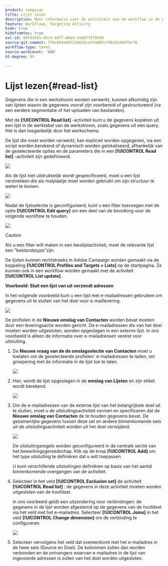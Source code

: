 ```yaml
---
product: campaign
title: Lijst lezen
description: Meer informatie over de activiteit van de workflow in de Leeslijst
feature: Workflows, Targeting Activity
hide: true
hidefromtoc: true
exl-id: 99f82e91-45cd-4dff-b8a4-3ad87f2f9639
source-git-commit: 776c664a99721063dce5fa003cf40c81d94f8c78
workflow-type: tm+mt
source-wordcount: '488'
ht-degree: 0%

---
```


# Lijst lezen{#read-list}



Gegevens die in een werkstroom worden verwerkt, kunnen afkomstig zijn van lijsten waarin de gegevens vooraf zijn voorbereid of gestructureerd (na een eerdere segmentatie of het uploaden van bestanden).

Met de **[!UICONTROL Read list]** -activiteit kunt u de gegevens kopiëren uit een lijst in de werktabel van de werkstroom, zoals gegevens uit een query. Het is dan toegankelijk door het werkschema.

De lijst die moet worden verwerkt, kan expliciet worden opgegeven, via een script worden berekend of dynamisch worden gelokaliseerd, afhankelijk van de geselecteerde opties en de parameters die in een **[!UICONTROL Read list]** -activiteit zijn gedefinieerd.

![](assets/list_edit_select_option_01.png)

Als de lijst niet uitdrukkelijk wordt gespecificeerd, moet u een lijst verstrekken die als malplaatje moet worden gebruikt om zijn structuur te weten te komen.

![](assets/s_advuser_list_template_select.png)

Nadat de lijstselectie is geconfigureerd, kunt u een filter toevoegen met de optie **[!UICONTROL Edit query]** om een deel van de bevolking voor de volgende workflow te houden.

![](assets/wf_readlist_1.png)

>[!CAUTION]
>
>Als u een filter wilt maken in een leeslijstactiviteit, moet de relevante lijst een &quot;bestandstype&quot;zijn.

De lijsten kunnen rechtstreeks in Adobe Campaign worden gemaakt via de koppeling **[!UICONTROL Profiles and Targets > Lists]** op de startpagina. Ze kunnen ook in een workflow worden gemaakt met de activiteit **[!UICONTROL List update]** .

**Voorbeeld: Sluit een lijst van uit verzendt adressen**

In het volgende voorbeeld kunt u een lijst met e-mailadressen gebruiken om gegevens uit te sluiten van het doel voor e-maillevering.

![](assets/s_advuser_list_read_sample_1.png)

De profielen in de **Nieuwe omslag van Contacten** worden bevat moeten door een leveringsactie worden gericht. De e-mailadressen die van het doel moeten worden uitgesloten, worden opgeslagen in een externe lijst. In ons voorbeeld is alleen de informatie over e-mailadressen vereist voor uitsluiting.

1. De **Nieuwe vraag van de de omslagselectie van Contacten** moet u toelaten om de geselecteerde profielen&#39; e-mailadressen te laden, om groepering met de informatie in de lijst toe te laten.

   ![](assets/s_advuser_list_read_sample_0.png)

1. Hier, wordt de lijst opgeslagen in de **omslag van Lijsten** en zijn etiket wordt berekend.

   ![](assets/s_advuser_list_read_sample_2.png)

1. Om de e-mailadressen van de externe lijst van het belangrijkste doel uit te sluiten, moet u de uitsluitingsactiviteit vormen en specificeren dat de **Nieuwe omslag van Contacten** de te houden gegevens bevat. De gezamenlijke gegevens tussen deze set en andere binnenkomende sets uit de uitsluitingsactiviteit worden uit het doel verwijderd.

   ![](assets/s_advuser_list_read_sample_3.png)

   De uitsluitingsregels worden geconfigureerd in de centrale sectie van het bewerkingsgereedschap. Klik op de knop **[!UICONTROL Add]** om het type uitsluiting te definiëren dat u wilt toepassen.

   U kunt verschillende uitsluitingen definiëren op basis van het aantal binnenkomende overgangen van de activiteit.

1. Selecteer in het veld **[!UICONTROL Exclusion set]** de activiteit **[!UICONTROL Read list]** : de gegevens in deze activiteit moeten worden uitgesloten van de hoofdset.

   In ons voorbeeld geldt een uitzondering voor verbindingen: de gegevens in de lijst worden afgestemd op de gegevens van de hoofdset via het veld met het e-mailadres. Selecteer **[!UICONTROL Joins]** in het veld **[!UICONTROL Change dimension]** om de verbinding te configureren.

   ![](assets/s_advuser_list_read_sample_4.png)

1. Selecteer vervolgens het veld dat overeenkomt met het e-mailadres in de twee sets (Source en Doel). De kolommen zullen dan worden verbonden en de ontvangers waarvan e-mailadres in de lijst van ingevoerde adressen is zullen van het doel worden uitgesloten.
